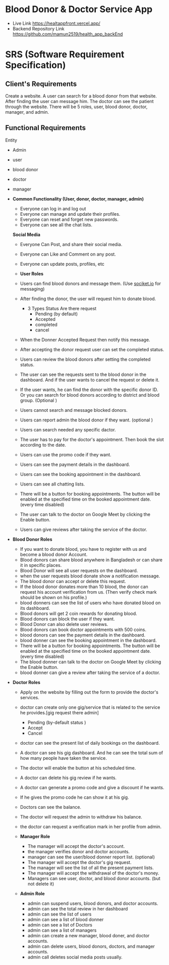 # Blood Donor & Doctor Service App

- Live Link https://healtappfront.vercel.app/
- Backend Repository Link https://github.com/mamun2519/health_app_backEnd

# SRS (Software Requirement Specification)

## Client's Requirements

Create a website. A user can search for a blood donor from that website. After finding the user can message him. The doctor can see the patient through the website. There will be 5 roles, user, blood donor, doctor, manager, and admin.

## Functional Requirements

Entity

- Admin
- user
- blood donor
- doctor
- manager

- **Common Functionality (User, donor, doctor, manager, admin)**

  - Everyone can log in and log out
  - Everyone can manage and update their profiles.
  - Everyone can reset and forget new passwords.
  - Everyone can see all the chat lists.

  **Social Media**

  - Everyone Can Post, and share their social media.
  - Everyone can Like and Comment on any post.
  - Everyone can update posts, profiles, etc

  - **User Roles**
  - Users can find blood donors and message them. (Use [sociket.io](http://sociket.io) for messaging)
  - After finding the donor, the user will request him to donate blood.
    - 3 Types Status Are there request
      - Pending (by default)
      - Accepted
      - completed
      - cancel
  - When the Donner Accepted Request then notify this message.
  - After accepting the donor request user can set the completed status.
  - Users can review the blood donors after setting the completed status.
  - The user can see the requests sent to the blood donor in the dashboard. And if the user wants to cancel the request or delete it.
  - If the user wants, he can find the donor with the specific donor ID. Or you can search for blood donors according to district and blood group. (Optional )
  - Users cannot search and message blocked donors.
  - Users can report admin the blood donor if they want. (optional )
  - Users can search needed any specific dactor.
  - The user has to pay for the doctor's appointment. Then book the slot according to the date.
  - Users can use the promo code if they want.
  - Users can see the payment details in the dashboard.
  - Users can see the booking appointment in the dashboard.
  - Users can see all chatting lists.
  - There will be a button for booking appointments. The button will be enabled at the specified time on the booked appointment date. (every time disabled)
  - The user can talk to the doctor on Google Meet by clicking the Enable button.
  - Users can give reviews after taking the service of the doctor.

- **Blood Donor Roles**
  - If you want to donate blood, you have to register with us and become a blood donor Account.
  - Blood donors can share blood anywhere in Bangladesh or can share it in specific places.
  - Blood Donor will see all user requests on the dashboard.
  - when the user requests blood donate show a notification message.
  - The blood donor can accept or delete this request.
  - If the blood donor donates more than 10 blood, the donor can request his account verification from us. (Then verify check mark should be shown on his profile.)
  - blood donners can see the list of users who have donated blood on its dashboard.
  - Blood donors will get 2 coin rewards for donating blood.
  - Blood donors can block the user if they want.
  - Blood Donor can also delete user reviews.
  - Blood donors can book doctor appointments with 500 coins.
  - blood donors can see the payment details in the dashboard.
  - blood donner can see the booking appointment in the dashboard.
  - There will be a button for booking appointments. The button will be enabled at the specified time on the booked appointment date. (every time disabled)
  - The blood donner can talk to the doctor on Google Meet by clicking the Enable button.
  - blood donner can give a review after taking the service of a doctor.
- **Doctor Roles**

  - Apply on the website by filling out the form to provide the doctor's services.
  - doctor can create only one gig/service that is related to the service he provides.[gig request there admin]
    - Pending (by-default status )
    - Accept
    - Cancel
  - doctor can see the present list of daily bookings on the dashboard.
  - A doctor can see his gig dashboard. And he can see the total sum of how many people have taken the service.
  - The doctor will enable the button at his scheduled time.
  - A doctor can delete his gig review if he wants.
  - A doctor can generate a promo code and give a discount if he wants.
  - If he gives the promo code he can show it at his gig.
  - Doctors can see the balance.
  - The doctor will request the admin to withdraw his balance.
  - the doctor can request a verification mark in her profile from admin.

  - **Manager Role**

    - The manager will accept the doctor's account.
    - the manager verifies donor and doctor accounts.
    - manager can see the user/blood donner report list. (optional)
    - The manager will accept the doctor's gig request.
    - The manager will see the list of all the present payment lists.
    - The manager will accept the withdrawal of the doctor's money.
    - Managers can see user, doctor, and blood donor accounts. (but not delete it)

  - **Admin Role**
    - admin can suspend users, blood donors, and doctor accounts.
    - admin can see the total review in her dashboard
    - admin can see the list of users
    - admin can see a list of blood donner
    - admin can see a list of Doctors
    - admin can see a list of managers
    - admin can create a new manager, blood doner, and doctor accounts.
    - admin can delete users, blood donors, doctors, and manager accounts.
    - admin call deletes social media posts usually.
